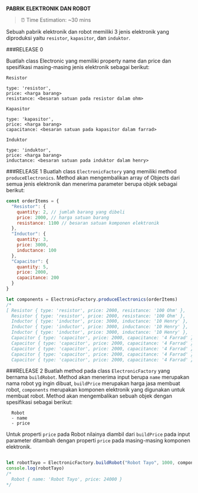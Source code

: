 **PABRIK ELEKTRONIK DAN ROBOT**
> ⏰ Time Estimation: ~30 mins

Sebuah pabrik elektronik dan robot memiliki 3 jenis elektronik yang diproduksi yaitu `resistor`, `kapasitor`, dan `induktor`. 

###RELEASE 0 

Buatlah class Electronic yang memiliki property name dan price dan spesifikasi masing-masing jenis elektronik sebagai berikut:
  ```
  Resistor

  type: 'resistor',
  price: <harga barang>
  resistance: <besaran satuan pada resistor dalam ohm>

  Kapasitor

  type: 'kapasitor',
  price: <harga barang>
  capacitance: <besaran satuan pada kapasitor dalam farrad>

  Induktor

  type: 'induktor',
  price: <harga barang>
  inductance: <besaran satuan pada induktor dalam henry>
  ```

###RELEASE 1
Buatlah class `ElectronicFactory` yang memiliki method `produceElectronics`. Method akan mengembalikan array of Objects dari semua jenis elektronik dan menerima parameter berupa objek sebagai berikut: 
```javascript
const orderItems = {
  "Resistor": {
    quantity: 2, // jumlah barang yang dibeli
    price: 2000, // harga satuan barang
    resistance: 1100 // besaran satuan komponen elektronik
  },
  "Inductor": {
    quantity: 3,
    price: 3000,
    inductance: 100
  },
  "Capacitor": {
    quantity: 5,
    price: 2000,
    capacitance: 200
  }
}

let components = ElectronicFactory.produceElectronics(orderItems)
/*
[ Resistor { type: 'resistor', price: 2000, resistance: '100 Ohm' },
  Resistor { type: 'resistor', price: 2000, resistance: '100 Ohm' },
  Inductor { type: 'inductor', price: 3000, inductance: '10 Henry' },
  Inductor { type: 'inductor', price: 3000, inductance: '10 Henry' },
  Inductor { type: 'inductor', price: 3000, inductance: '10 Henry' },
  Capacitor { type: 'capacitor', price: 2000, capacitance: '4 Farrad' },
  Capacitor { type: 'capacitor', price: 2000, capacitance: '4 Farrad' },
  Capacitor { type: 'capacitor', price: 2000, capacitance: '4 Farrad' },
  Capacitor { type: 'capacitor', price: 2000, capacitance: '4 Farrad' },
  Capacitor { type: 'capacitor', price: 2000, capacitance: '4 Farrad' } ]
```

###RELEASE 2
Buatlah method pada class `ElectronicFactory` yang bernama `buildRobot`. Method akan menerima input berupa  `name` merupakan nama robot yg ingin dibuat, `buildPrice` merupakan harga jasa membuat robot, `components` merupakan komponen elektronik yang digunakan untuk membuat robot. Method akan mengembalikan sebuah objek dengan spesifikasi sebagai berikut:
```
  Robot
  - name
  - price
```
Untuk properti `price` pada Robot nilainya diambil dari `buildPrice` pada input parameter ditambah dengan properti `price` pada masing-masing komponen elektronik.

```javascript

let robotTayo = ElectronicFactory.buildRobot("Robot Tayo", 1000, components)
console.log(robotTayo)
/*
  Robot { name: 'Robot Tayo', price: 24000 }
*/
```